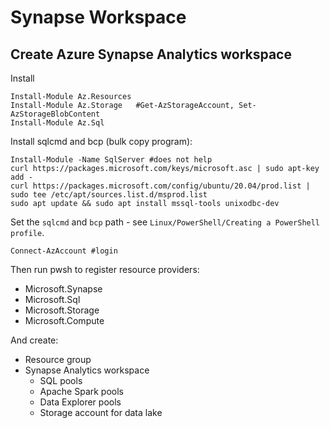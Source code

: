 # Synapse Workspace

## Create Azure Synapse Analytics workspace
Install
```
Install-Module Az.Resources  
Install-Module Az.Storage   #Get-AzStorageAccount, Set-AzStorageBlobContent
Install-Module Az.Sql
```
Install sqlcmd and bcp (bulk copy program):
```
Install-Module -Name SqlServer #does not help
curl https://packages.microsoft.com/keys/microsoft.asc | sudo apt-key add -
curl https://packages.microsoft.com/config/ubuntu/20.04/prod.list | sudo tee /etc/apt/sources.list.d/msprod.list
sudo apt update && sudo apt install mssql-tools unixodbc-dev
```
Set the `sqlcmd` and `bcp` path - see `Linux/PowerShell/Creating a PowerShell profile`.
 
`Connect-AzAccount #login`

Then run pwsh to register resource providers:
- Microsoft.Synapse
- Microsoft.Sql
- Microsoft.Storage
- Microsoft.Compute

And create:
- Resource group
- Synapse Analytics workspace    
    - SQL pools 
    - Apache Spark pools
    - Data Explorer pools
    - Storage account for data lake
    
